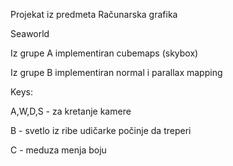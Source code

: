 Projekat iz predmeta Računarska grafika

Seaworld


Iz grupe A implementiran cubemaps (skybox)

Iz grupe B implementiran normal i parallax mapping

Keys:

  A,W,D,S - za kretanje kamere
  
  B - svetlo iz ribe udičarke počinje da treperi
  
  C - meduza menja boju
